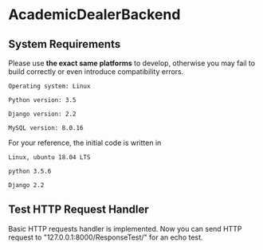 # AcademicDealerBackend

## System Requirements

Please use **the exact same platforms** to develop, otherwise you may fail to build correctly or even introduce compatibility errors.
```
Operating system: Linux

Python version: 3.5

Django version: 2.2

MySQL version: 8.0.16
```
For your reference, the initial code is written in
```
Linux, ubuntu 18.04 LTS

python 3.5.6

Django 2.2
```
## Test HTTP Request Handler

Basic HTTP requests handler is implemented. Now you can send HTTP request to "127.0.0.1:8000/ResponseTest/" for an echo test.
